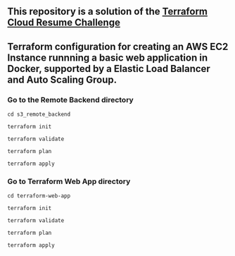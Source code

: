 ## This repository is a solution of the [Terraform Cloud Resume Challenge](https://github.com/cloudresumechallenge/projects/blob/main/projects/aws/terraform.md)

## Terraform configuration for creating an AWS EC2 Instance runnning a basic web application in Docker, supported by a Elastic Load Balancer and Auto Scaling Group.

### Go to the Remote Backend directory
```
cd s3_remote_backend
```

```
terraform init 
```

```
terraform validate
```

```
terraform plan 
```

```
terraform apply
```

### Go to Terraform Web App directory 
```
cd terraform-web-app 
```

```
terraform init 
```

```
terraform validate
```

```
terraform plan
```

```
terraform apply
```